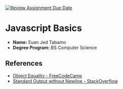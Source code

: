 [![Review Assignment Due Date](https://classroom.github.com/assets/deadline-readme-button-22041afd0340ce965d47ae6ef1cefeee28c7c493a6346c4f15d667ab976d596c.svg)](https://classroom.github.com/a/2EnW9dmo)
# Javascript Basics
- **Name:** Euan Jed Tabamo
- **Degree Program:** BS Computer Science

## References
- [Object Equality - FreeCodeCamp](https://www.freecodecamp.org/news/javascript-comparison-operators-how-to-compare-objects-for-equality-in-js/)
- [Standard Output without Newline - StackOverflow](https://stackoverflow.com/a/6157569)